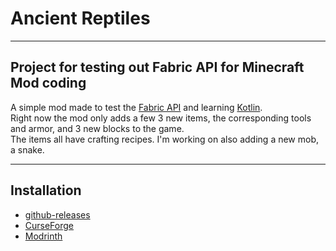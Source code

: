 # Ancient Reptiles
- - -
## Project for testing out Fabric API for Minecraft Mod coding

A simple mod made to test the [Fabric API](https://fabricmc.net/develop/) and learning [Kotlin](https://kotlinlang.org).\
Right now the mod only adds a few 3 new items, the corresponding tools and armor, and 3 new blocks to the game.\
The items all have crafting recipes. I'm working on also adding a new mob, a snake.
- - -
## Installation

 - [github-releases](https://github.com/RTNasenbaer/MyFirstMod/releases)
 - [CurseForge]()
 - [Modrinth]()
